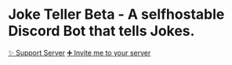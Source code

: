# Joke Teller Beta - A selfhostable Discord Bot that tells Jokes.

[✨ Support Server](https://discord.gg/aM5SfaGQmd)
[➕ Invite me to your server](https://discord.com/api/oauth2/authorize?client_id=869586865110536223&permissions=8&scope=bot%20applications.commands)

